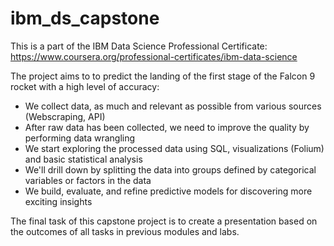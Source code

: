 # ibm_ds_capstone

This is a part of the IBM Data Science Professional Certificate: https://www.coursera.org/professional-certificates/ibm-data-science

The project aims to to predict the landing of the first stage of the Falcon 9 rocket with a high level of accuracy:
  - We collect data, as much and relevant as possible from various sources (Webscraping, API)
  - After raw data has been collected, we need to improve the quality by performing data wrangling
  - We start exploring the processed data using SQL, visualizations (Folium) and basic statistical analysis
  - We'll drill down by splitting the data into groups defined by categorical variables or factors in the data
  - We build, evaluate, and refine predictive models for discovering more exciting insights

The final task of this capstone project is to create a presentation based on the outcomes of all tasks in previous modules and labs. 

